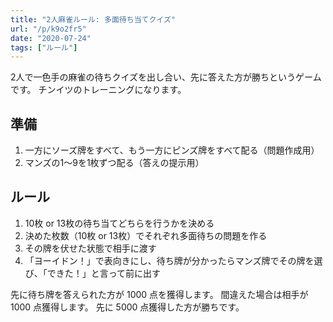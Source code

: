 ```yaml
---
title: "2人麻雀ルール: 多面待ち当てクイズ"
url: "/p/k9o2fr5"
date: "2020-07-24"
tags: ["ルール"]
---
```


2人で一色手の麻雀の待ちクイズを出し合い、先に答えた方が勝ちというゲームです。
チンイツのトレーニングになります。

準備
----

1. 一方にソーズ牌をすべて、もう一方にピンズ牌をすべて配る（問題作成用）
2. マンズの1〜9を1枚ずつ配る（答えの提示用）


ルール
----

1. 10枚 or 13枚の待ち当てどちらを行うかを決める
2. 決めた枚数（10枚 or 13枚）でそれぞれ多面待ちの問題を作る
3. その牌を伏せた状態で相手に渡す
4. 「ヨーイドン！」で表向きにし、待ち牌が分かったらマンズ牌でその牌を選び、「できた！」と言って前に出す

先に待ち牌を答えられた方が 1000 点を獲得します。
間違えた場合は相手が 1000 点獲得します。
先に 5000 点獲得した方が勝ちです。

